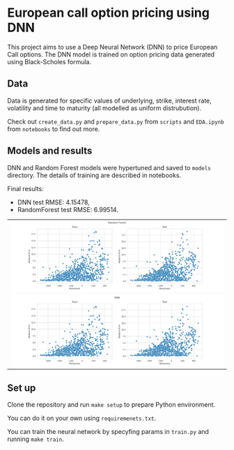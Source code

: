 # European call option pricing using DNN

This project aims to use a Deep Neural Network (DNN) to price European Call options. The DNN model is trained on option pricing data generated using Black-Scholes formula.

## Data

Data is generated for specific values of underlying, strike, interest rate, volatility and time to maturity (all modelled as uniform distrubution).

Check out `create_data.py` and `prepare_data.py` from `scripts` and `EDA.ipynb` from `notebooks` to find out more.

## Models and results

DNN and Random Forest models were hypertuned and saved to `models` directory. 
The details of training are described in notebooks.

Final results:
* DNN test RMSE: $4.15478$,
* RandomForest test RMSE: $6.99514$.

| |
|---|
|![](figures/rf_errors.png) |
|![](figures/nn_errors.png)|


## Set up

Clone the repository and run `make setup` to prepare Python environment.

You can do it on your own using `requiremenets.txt`.

You can train the neural network by specyfing params in `train.py` and running `make train`.